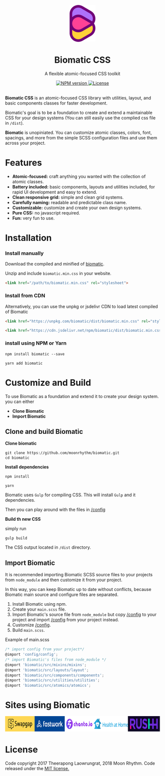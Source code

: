 <div align="center">
	<img src="https://raw.githubusercontent.com/BioMaRu/biomatic/readme-resource/readme-images/logo.png" alt="biomatic" height="120">
</div>

<h1 align="center">Biomatic CSS</h1>
<p align="center">A flexible atomic-focused CSS toolkit</p>

<div align="center">
	<a href="https://npmjs.org/package/biomatic">
		<img src="https://img.shields.io/npm/v/biomatic.svg?style=flat-square" alt="NPM version">
	</a>
	<a href="https://github.com/BioMaRu/biomatic/blob/master/LICENSE">
		<img src="https://img.shields.io/badge/license-MIT-blue.svg?style=flat-square" alt="License">
	</a>
</div>

<br>

**Biomatic CSS** is an atomic-focused CSS library with utilities, layout, and basic components classes for faster development.

Biomatic's goal is to be a foundation to create and extend a maintainable CSS for your design systems (You can still easily use the complied css file in ``/dist``).

**Biomatic** is unopiniated. You can customize atomic classes, colors, font, spacings, and more from the simple SCSS configuration files and use them across your project.

# Features

- **Atomic-focused:** craft anything you wanted with the collection of atomic classes.
- **Battery included:** basic components, layouts and utilities included, for rapid UI development and easy to extend.
- **Clean responsive grid:** simple and clean grid systems.
- **Carefully naming:** readable and predictable class name.
- **Customizable:** customize and create your own design systems.
- **Pure CSS:** no javascript required.
- **Fun:** very fun to use.

# Installation

### Install manually
Download the compiled and minified of [biomatic](https://github.com/moonrhythm/biomatic/releases/download/v0.3.4/biomatic.full.min.css.zip).

Unzip and include ``biomatic.min.css`` in your website.
```html
<link href="/path/to/biomatic.min.css" rel="stylesheet">
```

### Install from CDN
Alternatively, you can use the unpkg or jsdelivr CDN to load latest compiled of Biomatic
```html
<link href="https://unpkg.com/biomatic/dist/biomatic.min.css" rel="stylesheet">
```
```html
<link href="https://cdn.jsdelivr.net/npm/biomatic/dist/biomatic.min.css" rel="stylesheet">
```

### install using NPM or Yarn
```shell
npm install biomatic --save
```
```shell
yarn add biomatic
```

# Customize and Build

To use Biomatic as a foundation and extend it to create your design system. you can either
- __Clone Biomatic__
- __Import Biomatic__

## Clone and build Biomatic

**Clone biomatic**
```shell
git clone https://github.com/moonrhythm/biomatic.git
cd biomatic
```

**Install dependencies**
```shell
npm install
```
```shell
yarn
```
Biomatic uses ``Gulp`` for compiling CSS.
This will install ``Gulp`` and it dependencies.

Then you can play around with the files in [/config](https://github.com/moonrhythm/biomatic/blob/master/src/config)

**Build th new CSS**

simply run
```shell
gulp build
```
The CSS output located in ``/dist`` directory.

## Import Biomatic

It is recommended importing Biomatic SCSS source files to your projects from ``node_module`` and then customize it from your project.

In this way, you can keep Biomatic up to date without conflicts, because Biomatic main source and configure files are separated.

1. Install Biomatic using npm.
2. Create your ``main.scss`` file.
3. Import Biomatic's source file from ``node_module`` but copy [/config](https://github.com/moonrhythm/biomatic/blob/master/src/config) to your project and import [/config](https://github.com/moonrhythm/biomatic/blob/master/src/config) from your project instead.
4. Customize [/config](https://github.com/moonrhythm/biomatic/blob/master/src/config).
5. Build ``main.scss``.

Example of main.scss
```js
/* import config from your project*/
@import 'config/config';
/* import Biomatic's files from node_module */
@import 'biomatic/src/mixins/mixins';
@import 'biomatic/src/layouts/layout';
@import 'biomatic/src/components/components';
@import 'biomatic/src/utilities/utilities';
@import 'biomatic/src/atomics/atomics';
```

# Sites using Biomatic
<div style="display: flex">
	<a href="https://www.swapgap.com">
		<img height="50"
		style="margin-right: 16px" src="https://raw.githubusercontent.com/BioMaRu/biomatic/readme-resource/readme-images/swapgap.png?v=2">
	</a>
	<a href="https://fastwork.co">
		<img height="50"
		style="margin-right: 16px" src="https://raw.githubusercontent.com/BioMaRu/biomatic/readme-resource/readme-images/fastwork.png">
	</a>
	<a href="https://chanto.io">
		<img height="50"
		style="margin-right: 16px" src="https://raw.githubusercontent.com/BioMaRu/biomatic/readme-resource/readme-images/chanto.png">
	</a>
	<a href="https://healthathome.in.th/">
		<img height="50"
		style="margin-right: 16px" src="https://raw.githubusercontent.com/BioMaRu/biomatic/readme-resource/readme-images/healthathome.png">
	</a>
	<a href="https://rushh.co/">
		<img height="50"
		style="margin-right: 16px" src="https://raw.githubusercontent.com/BioMaRu/biomatic/readme-resource/readme-images/rushh.png">
	</a>
</div>

# License
Code copyright 2017 Theerapong Laowrungrat, 2018 Moon Rhythm. Code released under the <a href="https://github.com/moonrhythm/biomatic/blob/master/LICENSE">MIT license.</a>
